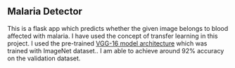 ## Malaria Detector

This is a flask app which predicts whether the given image belongs to blood affected with malaria. I have used the concept of transfer learning in this project. I used the pre-trained [VGG-16 model architecture](https://neurohive.io/en/popular-networks/vgg16/) which was trained with ImageNet dataset.. I am able to achieve around 92% accuracy on the validation dataset.


